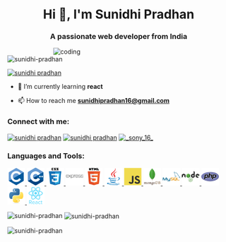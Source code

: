 <h1 align="center">Hi 👋, I'm Sunidhi Pradhan</h1>
<h3 align="center">A passionate web developer from India</h3>
<img align="right" alt="coding" width="400" src=https://tse3.mm.bing.net/th?id=OIP.m1Bh5gV6NC4_yfjdzNvNVwHaD_&pid=Api&P=0&h=180>

<p align="left"> <img src="https://komarev.com/ghpvc/?username=sunidhi-pradhan&label=Profile%20views&color=0e75b6&style=flat" alt="sunidhi-pradhan" /> </p>

<p align="left"> <a href="https://twitter.com/sunidhi pradhan" target="blank"><img src="https://img.shields.io/twitter/follow/sunidhi pradhan?logo=twitter&style=for-the-badge" alt="sunidhi pradhan" /></a> </p>

- 🌱 I’m currently learning **react**

- 📫 How to reach me **sunidhipradhan16@gmail.com**

<h3 align="left">Connect with me:</h3>
<p align="left">
<a href="https://twitter.com/sunidhi pradhan" target="blank"><img align="center" src="https://raw.githubusercontent.com/rahuldkjain/github-profile-readme-generator/master/src/images/icons/Social/twitter.svg" alt="sunidhi pradhan" height="30" width="40" /></a>
<a href="https://linkedin.com/in/sunidhi pradhan" target="blank"><img align="center" src="https://raw.githubusercontent.com/rahuldkjain/github-profile-readme-generator/master/src/images/icons/Social/linked-in-alt.svg" alt="sunidhi pradhan" height="30" width="40" /></a>
<a href="https://instagram.com/_sony_16_" target="blank"><img align="center" src="https://raw.githubusercontent.com/rahuldkjain/github-profile-readme-generator/master/src/images/icons/Social/instagram.svg" alt="_sony_16_" height="30" width="40" /></a>
</p>

<h3 align="left">Languages and Tools:</h3>
<p align="left"> <a href="https://www.cprogramming.com/" target="_blank" rel="noreferrer"> <img src="https://raw.githubusercontent.com/devicons/devicon/master/icons/c/c-original.svg" alt="c" width="40" height="40"/> </a> <a href="https://www.w3schools.com/cpp/" target="_blank" rel="noreferrer"> <img src="https://raw.githubusercontent.com/devicons/devicon/master/icons/cplusplus/cplusplus-original.svg" alt="cplusplus" width="40" height="40"/> </a> <a href="https://www.w3schools.com/css/" target="_blank" rel="noreferrer"> <img src="https://raw.githubusercontent.com/devicons/devicon/master/icons/css3/css3-original-wordmark.svg" alt="css3" width="40" height="40"/> </a> <a href="https://expressjs.com" target="_blank" rel="noreferrer"> <img src="https://raw.githubusercontent.com/devicons/devicon/master/icons/express/express-original-wordmark.svg" alt="express" width="40" height="40"/> </a> <a href="https://www.w3.org/html/" target="_blank" rel="noreferrer"> <img src="https://raw.githubusercontent.com/devicons/devicon/master/icons/html5/html5-original-wordmark.svg" alt="html5" width="40" height="40"/> </a> <a href="https://www.java.com" target="_blank" rel="noreferrer"> <img src="https://raw.githubusercontent.com/devicons/devicon/master/icons/java/java-original.svg" alt="java" width="40" height="40"/> </a> <a href="https://developer.mozilla.org/en-US/docs/Web/JavaScript" target="_blank" rel="noreferrer"> <img src="https://raw.githubusercontent.com/devicons/devicon/master/icons/javascript/javascript-original.svg" alt="javascript" width="40" height="40"/> </a> <a href="https://www.mongodb.com/" target="_blank" rel="noreferrer"> <img src="https://raw.githubusercontent.com/devicons/devicon/master/icons/mongodb/mongodb-original-wordmark.svg" alt="mongodb" width="40" height="40"/> </a> <a href="https://www.mysql.com/" target="_blank" rel="noreferrer"> <img src="https://raw.githubusercontent.com/devicons/devicon/master/icons/mysql/mysql-original-wordmark.svg" alt="mysql" width="40" height="40"/> </a> <a href="https://nodejs.org" target="_blank" rel="noreferrer"> <img src="https://raw.githubusercontent.com/devicons/devicon/master/icons/nodejs/nodejs-original-wordmark.svg" alt="nodejs" width="40" height="40"/> </a> <a href="https://www.php.net" target="_blank" rel="noreferrer"> <img src="https://raw.githubusercontent.com/devicons/devicon/master/icons/php/php-original.svg" alt="php" width="40" height="40"/> </a> <a href="https://www.python.org" target="_blank" rel="noreferrer"> <img src="https://raw.githubusercontent.com/devicons/devicon/master/icons/python/python-original.svg" alt="python" width="40" height="40"/> </a> <a href="https://reactjs.org/" target="_blank" rel="noreferrer"> <img src="https://raw.githubusercontent.com/devicons/devicon/master/icons/react/react-original-wordmark.svg" alt="react" width="40" height="40"/> </a> </p>

<p><img align="left" src="https://github-readme-stats.vercel.app/api/top-langs?username=sunidhi-pradhan&show_icons=true&locale=en&layout=compact" alt="sunidhi-pradhan" /></p>

<p>&nbsp;<img align="center" src="https://github-readme-stats.vercel.app/api?username=sunidhi-pradhan&show_icons=true&locale=en" alt="sunidhi-pradhan" /></p>

<p><img align="center" src="https://github-readme-streak-stats.herokuapp.com/?user=sunidhi-pradhan&" alt="sunidhi-pradhan" /></p>
